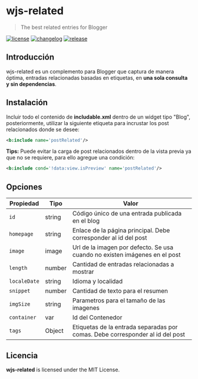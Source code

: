 # wjs-related

> The best related entries for Blogger

[![license][license-img]][license-url]
[![changelog][changelog-img]][changelog-url]
[![release][release-img]][release-url]

## Introducción

wjs-related es un complemento para Blogger que captura de manera óptima, entradas relacionadas basadas en etiquetas, en **una sola consulta y sin dependencias**.

## Instalación

Incluir todo el contenido de **includable.xml** dentro de un widget tipo "Blog", posteriormente, utilizar la siguiente etiqueta para incrustar los post relacionados donde se desee:

```xml
<b:include name='postRelated'/>
```

**Tips:** Puede evitar la carga de post relacionados dentro de la vista previa ya que no se requiere, para ello agregue una condición:

```xml
<b:include cond='!data:view.isPreview' name='postRelated'/>
```

## Opciones

| Propiedad    | Tipo |  Valor |
| ------------ | ---- | ------------------------------------------ |
| `id`         | string | Código único de una entrada publicada en el blog |
| `homepage`   | string | Enlace de la página principal. Debe corresponder al id del post |
| `image`      | image | Url de la imagen por defecto. Se usa cuando no existen imágenes en el post |
| `length`     | number | Cantidad de entradas relacionadas a mostrar |
| `localeDate`     | string | Idioma y localidad |
| `snippet`    | number | Cantidad de texto para el resumen |
| `imgSize`    | string | Parametros para el tamaño de las imagenes |
| `container`  | var | Id del Contenedor |
| `tags`       | Object | Etiquetas de la entrada separadas por comas. Debe corresponder al id del post |

## Licencia

**wjs-related** is licensed under the MIT License.

[changelog-img]: https://img.shields.io/badge/changelog-md-blue.svg?style=flat-square
[changelog-url]: changelog.md
[license-img]: https://img.shields.io/badge/license-MIT-green.svg?style=flat-square
[license-url]: LICENSE
[release-img]: https://img.shields.io/badge/release-v2.0.6-yellowgreen.svg?style=flat-square
[release-url]: https://github.com/zkreations/wjs-related/releases/tag/v2.0.6